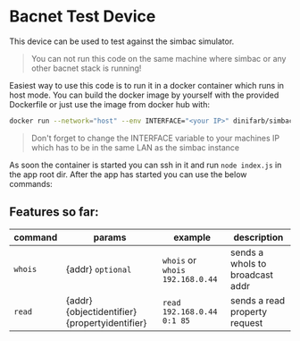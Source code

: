# Bacnet Test Device
This device can be used to test against the simbac simulator.

> You can not run this code on the same machine where simbac or any other bacnet stack is running!

Easiest way to use this code is to run it in a docker container which runs in host mode. You can build the docker image by yourself with the provided Dockerfile or just use the image from docker hub with:

```bash
docker run --network="host" --env INTERFACE="<your IP>" dinifarb/simbac_test
```

>Don't forget to change the INTERFACE variable to your machines IP which has to be in the same LAN as the simbac instance


As soon the container is started you can ssh in it and run `node index.js` in the app root dir. After the app has started you can use the below commands:

## Features so far:
|command|params|example|description|
|-|-|-|-|
|`whois`|{addr} `optional`|`whois` or `whois 192.168.0.44`|sends a whoIs to broadcast addr
|`read`|{addr} {objectidentifier} {propertyidentifier}|`read 192.168.0.44 0:1 85`|sends a read property request|